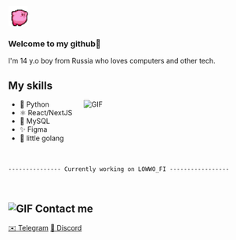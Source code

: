 

<img width="40" alt="GIF" src="assets/kirby-pink.gif">

### Welcome to my github🍄


I'm 14 y.o boy from Russia who loves computers and other tech.

## My skills 
<img  width="350" alt="GIF" align="right" src="https://media.giphy.com/media/11KzOet1ElBDz2/giphy.gif">

<ul >
  <li>🐍 Python</li>
  <li>⚛ React/NextJS</li>
  <li>🐬 MySQL </li>
  <li>✨ Figma</li>
  <li>🤔 little golang</li>
</ul>
</br>

```--------------- Currently working on LOWWO_FI -----------------```

</br>

## <img  width="25" alt="GIF" src="assets/purple-bat.gif"> Contact me

<a align="rigt" href="https://t.me/somuthink">✉️ Telegram</a> 
<a align="rigt" href="https://discordapp.com/users/670697759384404008">👾 Discord </a>




⠀⠀⠀
